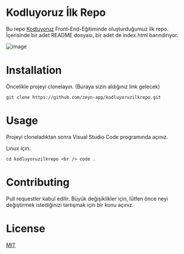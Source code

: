 # Kodluyoruz İlk Repo


Bu repo <ins>[Kodluyoruz](https://kodluyoruz.org/tr/kodluyoruz/)</ins> Front-End-Eğitiminde oluşturduğumuz ilk repo. İçerisinde bir adet README dosyası, bir adet de index.html barındırıyor.

![image](https://user-images.githubusercontent.com/64809828/210069122-7f7b672c-3b9a-44d1-9f67-d3a74acd873e.jpeg)


# Installation


Öncelikle projeyi clonelayın. (Buraya sizin aldığınız link gelecek)

`git clone https://github.com/zeyn-app/kodluyoruzilkrepo.git`


# Usage


Projeyi cloneladıktan sonra Visual Studio Code programında açınız.

Linux için:

`cd kodluyoruzilkrepo <br /> code .`


# Contributing

Pull requestler kabul edilir. Büyük değişiklikler için, lütfen önce neyi değiştirmek istediğinizi tartışmak için bir konu açınız.


# License

<ins>[MIT](https://choosealicense.com/licenses/mit/)</ins>
